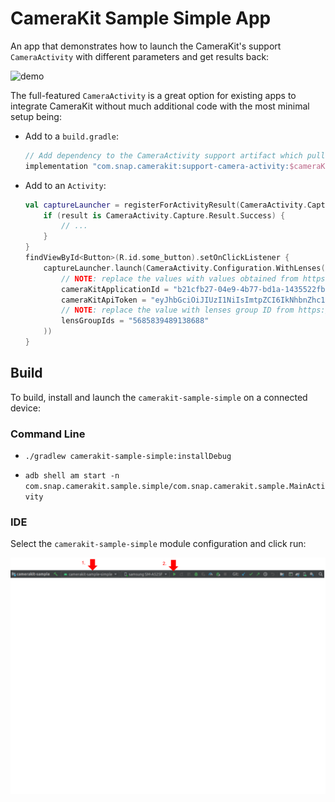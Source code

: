 # CameraKit Sample Simple App

An app that demonstrates how to launch the CameraKit's support `CameraActivity` with different parameters and get results back:

![demo](../.doc/sample_simple_demo.gif)

The full-featured `CameraActivity` is a great option for existing apps to integrate CameraKit without much additional code with the most minimal setup being:

- Add to a `build.gradle`:
    ```groovy
    // Add dependency to the CameraActivity support artifact which pulls all the other necessary dependencies
    implementation "com.snap.camerakit:support-camera-activity:$cameraKitVersion"
    ```
- Add to an `Activity`:
    ```kotlin
    val captureLauncher = registerForActivityResult(CameraActivity.Capture) { result ->
        if (result is CameraActivity.Capture.Result.Success) {
            // ...
        }
    }
    findViewById<Button>(R.id.some_button).setOnClickListener {
        captureLauncher.launch(CameraActivity.Configuration.WithLenses(
            // NOTE: replace the values with values obtained from https://kit.snapchat.com/manage
            cameraKitApplicationId = "b21cfb27-04e9-4b77-bd1a-1435522fb471",
            cameraKitApiToken = "eyJhbGciOiJIUzI1NiIsImtpZCI6IkNhbnZhc1MyU0hNQUNQcm9kIiwidHlwIjoiSldUIn0.eyJhdWQiOiJjYW52YXMtY2FudmFzYXBpIiwiaXNzIjoiY2FudmFzLXMyc3Rva2VuIiwibmJmIjoxNjM4NDc0OTE0LCJzdWIiOiJiMjFjZmIyNy0wNGU5LTRiNzctYmQxYS0xNDM1NTIyZmI0NzF-U1RBR0lOR34zMzQxMmZkZC0zMDA3LTRiMTgtOGE5OC1hNjAzZTY4MzJhMmEifQ.BBVRgyVT4I_Z_qevzAqVwkWNXZGMHQ0s4tRJst9qfwE",
            // NOTE: replace the value with lenses group ID from https://camera-kit.snapchat.com
            lensGroupIds = "5685839489138688"
        ))
    }
    ```

## Build

To build, install and launch the `camerakit-sample-simple` on a connected device:

### Command Line

- `./gradlew camerakit-sample-simple:installDebug`

- `adb shell am start -n com.snap.camerakit.sample.simple/com.snap.camerakit.sample.MainActivity`

### IDE

Select the `camerakit-sample-simple` module configuration and click run:

![run-android-studio](../.doc/sample_simple_run_android_studio.png)
